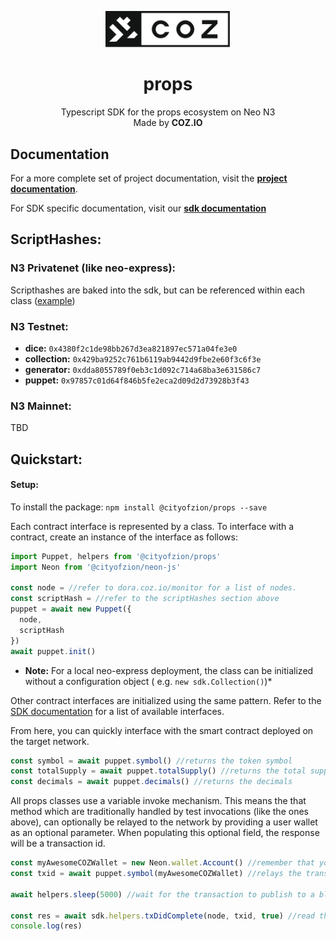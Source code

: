 <p align="center">
  <img
    src="https://raw.githubusercontent.com/CityOfZion/wallet-connect-sdk/develop/.github/resources/images/coz.png"
    width="200px;"></img>
</p>

<h1 align="center">props</h1>

<p align="center">
  Typescript SDK for the props ecosystem on Neo N3
  <br/> Made by <b>COZ.IO</b>
</p>


## Documentation
For a more complete set of
project documentation, visit the [**project documentation**](https://props.coz.io/d/index.html).

For SDK specific documentation, visit our [**sdk documentation**](https://props.coz.io/d/docs/sdk/ts/index.html)

## ScriptHashes:

### N3 Privatenet (like neo-express):
Scripthashes are baked into the sdk, but can be referenced within each class ([example](https://props.coz.io/d/docs/sdk/ts/classes/Collection.html#scriptHash))


### N3 Testnet:
* **dice:** `0x4380f2c1de98bb267d3ea821897ec571a04fe3e0`
* **collection:** `0x429ba9252c761b6119ab9442d9fbe2e60f3c6f3e`
* **generator:** `0xdda8055789f0eb3c1d092c714a68ba3e631586c7`
* **puppet:** `0x97857c01d64f846b5fe2eca2d09d2d73928b3f43`

### N3 Mainnet:
TBD

## Quickstart:

#### Setup:
To install the package:
`npm install @cityofzion/props --save`

Each contract interface is represented by a class.  To interface with a contract, create an instance of the interface as follows:

```ts
import Puppet, helpers from '@cityofzion/props'
import Neon from '@cityofzion/neon-js'

const node = //refer to dora.coz.io/monitor for a list of nodes.
const scriptHash = //refer to the scriptHashes section above
puppet = await new Puppet({
  node,
  scriptHash
})
await puppet.init()
```
* **Note:** For a local neo-express deployment, the class can be initialized without a configuration object ( e.g. `new sdk.Collection()`)*

Other contract interfaces are initialized using the same pattern.  Refer to the [SDK documentation](https://props.coz.io/d/docs/sdk/ts/modules.html)
for a list of available interfaces.

From here, you can quickly interface with the smart contract deployed on the target network.

```ts
const symbol = await puppet.symbol() //returns the token symbol
const totalSupply = await puppet.totalSupply() //returns the total supply
const decimals = await puppet.decimals() //returns the decimals
```

All props classes use a variable invoke mechanism.  This means the that method which are traditionally handled by test invocations (like the ones above), can
optionally be relayed to the network by providing a user wallet as an optional parameter.  When populating this optional field, the response will be a transaction id.

```ts
const myAwesomeCOZWallet = new Neon.wallet.Account() //remember that you will need some GAS in the wallet in order to pay the transaction fee
const txid = await puppet.symbol(myAwesomeCOZWallet) //relays the transaction to the network and returns the transaction id

await helpers.sleep(5000) //wait for the transaction to publish to a block.  This time will be dependent on the network you are connected to (try 30000 for testnet and mainnet)

const res = await sdk.helpers.txDidComplete(node, txid, true) //read the logs and parse the result
console.log(res)
```
